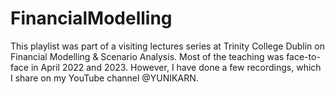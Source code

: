 # FinancialModelling
This playlist was part of a visiting lectures series at Trinity College Dublin on Financial  Modelling &amp; Scenario Analysis. Most of the teaching was face-to-face in April 2022 and 2023. However, I have done a few recordings, which I share on my YouTube channel @YUNIKARN.
